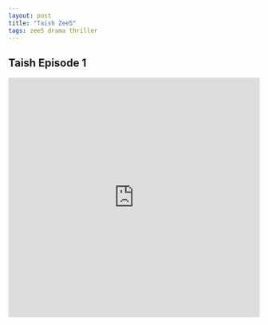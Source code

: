 ```yaml
---
layout: post
title: "Taish Zee5"
tags: zee5 drama thriller
---
```



## Taish Episode 1

<div class="responsive-container">
<iframe src="https://drive.google.com/file/d/1sHcvjARx8xGvgRjMvV7cAMYEtExSdkmU/preview" frameborder="0" marginwidth="0" marginheight="0" scrolling="NO" width="100%" height="480" allowfullscreen=""></iframe>
<div style="width: 80px; height: 80px; position: absolute; opacity: 0; right: 0px; top: 0px;"> </div></div>


<script data-ad-client="ca-pub-8367357551397143" async src="https://pagead2.googlesyndication.com/pagead/js/adsbygoogle.js"></script>